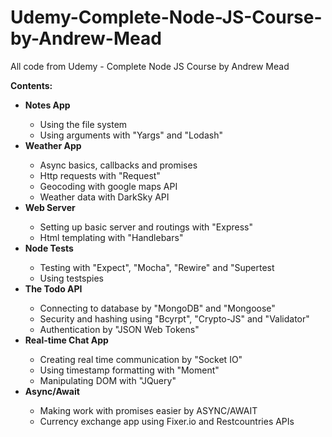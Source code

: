 # Udemy-Complete-Node-JS-Course-by-Andrew-Mead
All code from Udemy - Complete Node JS Course by Andrew Mead
<p><strong>Contents:</strong></p>
<ul>
    <li><strong>Notes App</strong></li>
        <ul>
            <li>Using the file system</li>
            <li>Using arguments with "Yargs" and "Lodash"</li>
        </ul>
    <li><strong>Weather App</strong></li>
        <ul>
            <li>Async basics, callbacks and promises</li>
            <li>Http requests with "Request"</li>
            <li>Geocoding with google maps API</li>
            <li>Weather data with DarkSky API</li>
        </ul>
    <li><strong>Web Server</strong></li>
        <ul>
            <li>Setting up basic server and routings with "Express"</li>
            <li>Html templating with "Handlebars"</li>
        </ul>
    <li><strong>Node Tests</strong></li>
        <ul>
            <li>Testing with "Expect", "Mocha", "Rewire" and "Supertest</li>
            <li>Using testspies</li>
        </ul>
    <li><strong>The Todo API</strong></li>
        <ul>
            <li>Connecting to database by "MongoDB" and "Mongoose"</li>
            <li>Security and hashing using "Bcyrpt", "Crypto-JS" and "Validator"</li>
            <li>Authentication by "JSON Web Tokens"</li>
        </ul>
    <li><strong>Real-time Chat App</strong></li>
        <ul>
            <li>Creating real time communication by "Socket IO"</li>
            <li>Using timestamp formatting with "Moment"</li>
            <li>Manipulating DOM with "JQuery"</li>
        </ul>
    <li><strong>Async/Await</strong></li>
        <ul>
            <li>Making work with promises easier by ASYNC/AWAIT</li>
            <li>Currency exchange app using Fixer.io and Restcountries APIs</li>
        </ul>
</ul>
